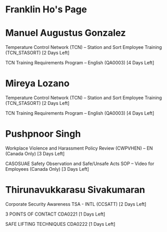 # Franklin Ho's Page




# Manuel Augustus Gonzalez


Temperature Control Network (TCN) – Station and Sort Employee Training (TCN_STASORT) [2 Days Left]

TCN Training Requirements Program – English (QA0003) [4 Days Left]



# Mireya Lozano


Temperature Control Network (TCN) – Station and Sort Employee Training (TCN_STASORT) [2 Days Left]

TCN Training Requirements Program – English (QA0003) [4 Days Left]



# Pushpnoor Singh


Workplace Violence and Harassment Policy Review (CWPVHEN) – EN (Canada Only) [3 Days Left]

CASOSUAE Safety Observation and Safe/Unsafe Acts SOP – Video for Employees (Canada Only) [3 Days Left]



# Thirunavukkarasu Sivakumaran


Corporate Security Awareness TSA - INTL (CCSATT) [2 Days Left]

3 POINTS OF CONTACT CDA0221 [1 Days Left]

SAFE LIFTING TECHNIQUES CDA0222 [1 Days Left]



